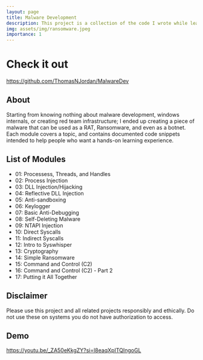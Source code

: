 ```yaml
---
layout: page
title: Malware Development
description: This project is a collection of the code I wrote while learning windows malware development
img: assets/img/ransomware.jpeg
importance: 1
---
```


# Check it out
https://github.com/ThomasNJordan/MalwareDev

## About
Starting from knowing nothing about malware development, windows internals, or creating red team infrastructure; I ended up creating a piece of malware that can be used as a RAT, Ransomware, and even as a botnet. Each module covers a topic, and contains documented code snippets intended to help people who want a hands-on learning experience. 

## List of Modules
- 01: Processess, Threads, and Handles
- 02: Process Injection
- 03: DLL Injection/Hijacking
- 04: Reflective DLL Injection
- 05: Anti-sandboxing
- 06: Keylogger
- 07: Basic Anti-Debugging
- 08: Self-Deleting Malware
- 09: NTAPI Injection
- 10: Direct Syscalls
- 11: Indirect Syscalls
- 12: Intro to Syswhisper
- 13: Cryptography
- 14: Simple Ransomware
- 15: Command and Control (C2)
- 16: Command and Control (C2) - Part 2
- 17: Putting it All Together

## Disclaimer
Please use this project and all related projects responsibly and ethically. Do not use these on systems you do not have authorization to access.

## Demo
https://youtu.be/_ZA50eKkgZY?si=l8eaqXpITQIngoGL